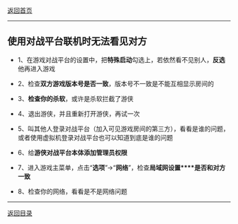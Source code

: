 [返回首页](./Home)

***
## 使用对战平台联机时无法看见对方

- 1、在游戏对战平台的设置中，把**特殊启动**勾选上，若依然看不见别人，**反选**他再进入游戏

- 2、检查**双方游戏版本号是否一致**，版本号不一致是不能互相显示房间的

- 3、**检查你的杀软**，或许是杀软拦截了游侠

- 4、退出游侠，并且重新打开游侠，再试一次

- 5、叫其他人登录对战平台（加入可见游戏房间的第三方），看看是谁的问题，或者使用虚拟机登录对战平台也可以知道到底是谁的问题

- 6、给**游侠对战平台本体添加管理员权限**

- 7、进入游戏主菜单，点击“**选项**”→“**网络**”，检查**局域网设置****是否和对方一致**

- 8、检查你的网络，看看是不是网络问题



***

[返回目录](./常见问题指南)
